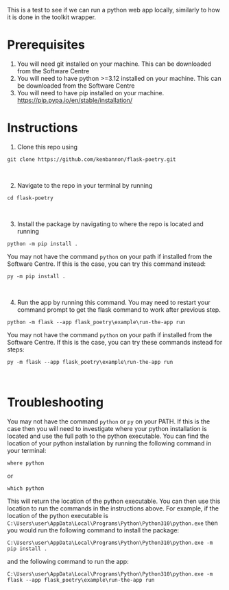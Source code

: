 This is a test to see if we can run a python web app locally, similarly to how it is done in the toolkit wrapper.

# Prerequisites
1. You will need git installed on your machine. This can be downloaded from the Software Centre
2. You will need to have python >=3.12 installed on your machine. This can be downloaded from the Software Centre
3. You will need to have pip installed on your machine. https://pip.pypa.io/en/stable/installation/

# Instructions

1. Clone this repo using 
```
git clone https://github.com/kenbannon/flask-poetry.git
```   
<br>

2. Navigate to the repo in your terminal by running
```
cd flask-poetry
```
<br>

3. Install the package by navigating to where the repo is located and running 
```
python -m pip install .
```

You may not have the command `python` on your path if installed from the Software Centre. If this is the case, you can try this command instead:
```
py -m pip install .
```
<br>

4. Run the app by running this command. You may need to restart your command prompt to get the flask command to work after previous step.
```
python -m flask --app flask_poetry\example\run-the-app run
```
You may not have the command `python` on your path if installed from the Software Centre. If this is the case, you can try these commands instead for steps:
```
py -m flask --app flask_poetry\example\run-the-app run
```
<br>

# Troubleshooting
You may not have the command `python` or `py` on your PATH. If this is the case then you will need to investigate where your python installation is located and use the full path to the python executable. You can find the location of your python installation by running the following command in your terminal:
```
where python
```
or
```
which python
```
This will return the location of the python executable. You can then use this location to run the commands in the instructions above. For example, if the location of the python executable is `C:\Users\user\AppData\Local\Programs\Python\Python310\python.exe` then you would run the following command to install the package:
```
C:\Users\user\AppData\Local\Programs\Python\Python310\python.exe -m pip install .
```
and the following command to run the app:
```
C:\Users\user\AppData\Local\Programs\Python\Python310\python.exe -m flask --app flask_poetry\example\run-the-app run
```

